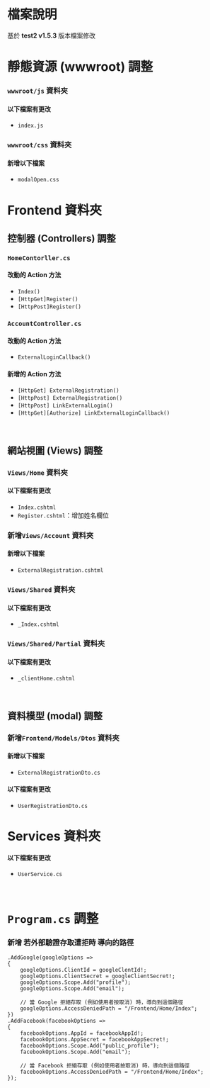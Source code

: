 # 檔案說明

基於 **test2 v1.5.3** 版本檔案修改

# 靜態資源 (wwwroot) 調整

### `wwwroot/js` 資料夾

#### 以下檔案有更改

- `index.js`

### `wwwroot/css` 資料夾

#### 新增以下檔案

- `modalOpen.css`

# Frontend 資料夾

## 控制器 (Controllers) 調整

### `HomeContorller.cs`

#### 改動的 Action 方法

- `Index()`
- `[HttpGet]Register()`
- `[HttpPost]Register()`

### `AccountController.cs`

#### 改動的 Action 方法

- `ExternalLoginCallback()`

#### 新增的 Action 方法

- `[HttpGet] ExternalRegistration()`
- `[HttpPost] ExternalRegistration()`
- `[HttpPost] LinkExternalLogin()`
- `[HttpGet][Authorize] LinkExternalLoginCallback()`

<br>

## 網站視圖 (Views) 調整

### `Views/Home` 資料夾

#### 以下檔案有更改

- `Index.cshtml`
- `Register.cshtml`：增加姓名欄位

### 新增`Views/Account` 資料夾 

#### 新增以下檔案

- `ExternalRegistration.cshtml`

### `Views/Shared` 資料夾

#### 以下檔案有更改

- `_Index.cshtml`

### `Views/Shared/Partial` 資料夾

#### 以下檔案有更改

- `_clientHome.cshtml`

<br>

## 資料模型 (modal) 調整

### 新增`Frontend/Models/Dtos` 資料夾

#### 新增以下檔案

- `ExternalRegistrationDto.cs`

#### 以下檔案有更改

- `UserRegistrationDto.cs`

# Services 資料夾

#### 以下檔案有更改

- `UserService.cs`

<br>

# `Program.cs` 調整

### 新增 若外部驗證存取遭拒時 導向的路徑

```
.AddGoogle(googleOptions =>
{
    googleOptions.ClientId = googleClentId!;
    googleOptions.ClientSecret = googleClientSecret!;
    googleOptions.Scope.Add("profile");
    googleOptions.Scope.Add("email");

    // 當 Google 拒絕存取 (例如使用者按取消) 時，導向到這個路徑
    googleOptions.AccessDeniedPath = "/Frontend/Home/Index";
})
.AddFacebook(facebookOptions =>
{
    facebookOptions.AppId = facebookAppId!;
    facebookOptions.AppSecret = facebookAppSecret!;
    facebookOptions.Scope.Add("public_profile");
    facebookOptions.Scope.Add("email");

    // 當 Facebook 拒絕存取 (例如使用者按取消) 時，導向到這個路徑
    facebookOptions.AccessDeniedPath = "/Frontend/Home/Index";
});

```
